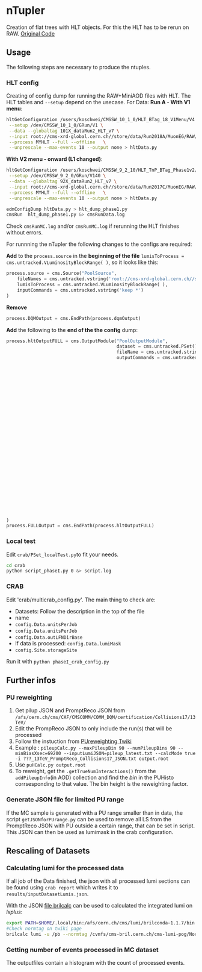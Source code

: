# nTupler
Creation of flat trees with HLT objects. For this the HLT has to be rerun on RAW. [Original Code](https://github.com/silviodonato/usercode/tree/NtuplerFromHLT2017_V8)

## Usage
The following steps are necessary to produce the ntuples.
### HLT config
Creating of config dump for running the RAW+MiniAOD files with HLT. The HLT tables and `--setup` depend on the usecase.
For Data:
__Run A - With V1 menu__:
```bash
hltGetConfiguration /users/koschwei/CMSSW_10_1_0/HLT_BTag_18_V1Menu/V4 \
 --setup /dev/CMSSW_10_1_0/GRun/V1 \
 --data --globaltag 101X_dataRun2_HLT_v7 \
 --input root://cms-xrd-global.cern.ch//store/data/Run2018A/MuonEG/RAW/v1/000/315/506/00000/08090981-324D-E811-A7B1-02163E017FF8.root  \
 --process MYHLT --full --offline   \
 --unprescale --max-events 10 --output none > hltData.py
```

__With V2 menu - onward (L1 changed)__:
```bash
hltGetConfiguration /users/koschwei/CMSSW_9_2_10/HLT_TnP_BTag_Phase1v2/V2 \
 --setup /dev/CMSSW_9_2_0/GRun/V140 \
 --data --globaltag 92X_dataRun2_HLT_v7 \
 --input root://cms-xrd-global.cern.ch//store/data/Run2017C/MuonEG/RAW/v1/000/299/368/00000/00E9C4F1-E76B-E711-8952-02163E01A27B.root  \
 --process MYHLT --full --offline   \
 --unprescale --max-events 10 --output none > hltData.py
```

```bash
edmConfigDump hltData.py > hlt_dump_phase1.py
cmsRun  hlt_dump_phase1.py &> cmsRunData.log
```

Check `cmsRunMC.log` and/or `cmsRunMC.log` if rerunning the HLT finishes without errors.

For runnning the nTupler the following changes to the configs are required:

__Add__ to the `process.source` in the __beginning of the file__ `lumisToProcess = cms.untracked.VLuminosityBlockRange( )`, so it looks like this:
```python
process.source = cms.Source("PoolSource",
    fileNames = cms.untracked.vstring('root://cms-xrd-global.cern.ch//store/data/Run2017C/MuonEG/RAW/v1/000/299/368/00000/00E9C4F1-E76B-E711-8952-02163E01A27B.root'),
    lumisToProcess = cms.untracked.VLuminosityBlockRange( ),
    inputCommands = cms.untracked.vstring('keep *')
)
```

__Remove__
```python
process.DQMOutput = cms.EndPath(process.dqmOutput)
```


__Add__ the following to the __end of the the config__ dump:
```python
process.hltOutputFULL = cms.OutputModule("PoolOutputModule",
                                         dataset = cms.untracked.PSet(),
                                         fileName = cms.untracked.string('./cmsswPreProcessing.root'),
                                         outputCommands = cms.untracked.vstring('drop *',
                                                                                'keep *Egamma*_*_*_*',
                                                                                'keep bool*ValueMap*_*Electron*_*_*',
                                                                                'keep l1t*_*_*_*',
                                                                                'keep *_*Ht*_*_*',
                                                                                'keep *Jet*_*_*_*',
                                                                                'keep *Electron*_*_*_*',
                                                                                'keep *Muon*_*_*_*',
                                                                                'keep *Track*_*_*_*',
                                                                                'drop *Track*_hlt*_*_*',
                                                                                'drop SimTracks_*_*_*',
                                                                                'keep *SuperCluster*_*_*_*',
                                                                                'keep *MET*_*_*_*',
                                                                                'keep *Vertex*_*_*_*',
                                                                                #######
                                                                                'keep *_genParticles_*_*',#AOD
                                                                                'keep *_prunedGenParticles_*_*',#MINIAOD
                                                                                #######
                                                                                'keep *genParticles_*_*_*',
                                                                                'keep *Trigger*_*_*_*',
                                                                                'keep recoJetedmRefToBaseProdTofloatsAssociationVector_*_*_*',
                                                                                #######
                                                                                'keep *_addPileupInfo_*_*', #AOD
                                                                                'keep *_slimmedAddPileupInfo_*_*',#MINIAOD
                                                                                #######
                                                                                'drop *_*Digis*_*_*',
                                                                                'drop triggerTriggerEvent_*_*_*',
                                                                                'keep *_hltGtStage2Digis_*_*',
                                                                                'keep *_generator_*_*')
)
process.FULLOutput = cms.EndPath(process.hltOutputFULL)
```

### Local test
Edit `crab/PSet_localTest.py`to fit your needs.
```bash
cd crab
python script_phaseI.py 0 &> script.log
```

### CRAB
Edit 'crab/multicrab_config.py'. The main thing to check are:
* Datasets: Follow the description in the top of the file
* name
* `config.Data.unitsPerJob`
* `config.Data.unitsPerJob`
* `config.Data.outLFNDirBase`
* If data is processed: `config.Data.lumiMask`
* `config.Site.storageSite`

Run it with `python phaseI_crab_config.py`


## Further infos

### PU reweighting
1. Get pilup JSON and PromptReco JSON from `/afs/cern.ch/cms/CAF/CMSCOMM/COMM_DQM/certification/Collisions17/13TeV/`
2. Edit the PrompReco JSON to only include the run(s) that will be processed 
3. Follow the instuction from [PUreweighting Twiki](https://twiki.cern.ch/twiki/bin/viewauth/CMS/PileupJSONFileforData)
4. Example : `pileupCalc.py --maxPileupBin 90 --numPileupBins 90 --minBiasXsec=69200 --inputLumiJSON=pileup_latest.txt --calcMode true -i ???_13TeV_PromptReco_Collisions17_JSON.txt output.root`
5. Use `puHCalc.py output.root`
6. To reweight, get the  `.getTrueNumInteractions()` from the `addPileupInfo`(in AOD) collection and find the *bin* in the PUHisto corrsesponding to that value. The bin height is the reweighting factor.

### Generate JSON file for limited PU range
If the MC sample is generated with a PU range smaller than in data, the script `getJSONforPUrange.py` can be used to remove all LS from the PromptReco JSON with PU outside a certain range, that can be set in script. This JSON can then be used as lumimask in the crab configuration.

## Rescaling of Datasets
### Calculating lumi for the processed data
If all job of the Data finished, the json with all processed lumi sections can be found using `crab report` which writes it to `results/inputDatasetLumis.json`.

With the JSON [file brilcalc](https://twiki.cern.ch/twiki/bin/view/CMS/TWikiLUM#CurRec) can be used to calculated the integrated lumi on *lxplus*:
```bash
export PATH=$HOME/.local/bin:/afs/cern.ch/cms/lumi/brilconda-1.1.7/bin:$PATH
#Check normtag on twiki page
brilcalc lumi -u /pb --normtag /cvmfs/cms-bril.cern.ch/cms-lumi-pog/Normtags/normtag_BRIL.json -i pocessedLS.json 
```

### Getting number of events processed in MC dataset
The outputfiles contain a histogram with the count of processed events. 



